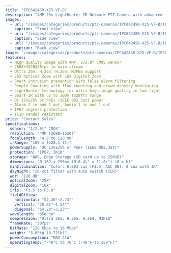 ```yaml
---
title: "IPC6424SR-X25-VF-B"
description: "4MP 25x LightHunter IR Network PTZ Camera with advanced features for bright and clear imaging in ultra-low light environments."
images:
  - url: "/images/categories/products/ptz-cameras/IPC6424SR-X25-VF-B/IPC6424SR-X25-VF-B1.png"
    caption: "Front view"
  - url: "/images/categories/products/ptz-cameras/IPC6424SR-X25-VF-B/IPC6424SR-X25-VF-B.png"
    caption: "Side view"
  - url: "/images/categories/products/ptz-cameras/IPC6424SR-X25-VF-B/IPC6424SR-X25-VF-B2.png"
    caption: "Back view"
image: "/images/categories/products/ptz-cameras/IPC6424SR-X25-VF-B/IPC6424SR-X25-VF-B1.png"
features:
  - High quality image with 4MP, 1/2.8" CMOS sensor
  - 2688×1520@30fps in main stream
  - Ultra 265, H.265, H.264, MJPEG support
  - 25X Optical Zoom with 16X Digital Zoom
  - Smart intrusion prevention with false alarm filtering
  - People Counting with flow counting and crowd density monitoring
  - LightHunter technology for ultra-high image quality in low light
  - Smart IR with up to 100m (328ft) range
  - DC 12V±25% or PoE+ (IEEE 802.3at) power
  - Alarm 2 in and 1 out, Audio 1 in and 1 out
  - IP67 ingress protection
  - IK10 vandal resistant
price: "Contact Sales"
specifications:
  sensor: "1/2.8\" CMOS"
  resolution: "4MP (2688×1520)"
  focalLength: "4.8 to 120 mm"
  irRange: "100 m (328.1 ft)"
  powerSupply: "DC 12V±25% or PoE+ (IEEE 802.3at)"
  protection: "IP67, IK10"
  storage: "NAS, Edge Storage (SD card up to 256GB)"
  dimensions: "Ø 162 x 295mm (Ø 6.4\" x 11.6\") (Ø x H)"
  minIllumination: "Color: 0.003 Lux (F1.5, AGC ON), 0 Lux with IR"
  dayNight: "IR-cut filter with auto switch (ICR)"
  wdr: "120 dB"
  opticalZoom: "25X"
  digitalZoom: "16X"
  iris: "F1.5 to F3.8"
  fieldOfView:
    horizontal: "52.20°~2.74°"
    vertical: "30.81°~1.54°"
    diagonal: "64.20°~3.23°"
  wavelength: "850 nm"
  compression: "Ultra 265, H.265, H.264, MJPEG"
  frameRate: "30fps"
  bitRate: "128 Kbps to 16 Mbps"
  weight: "3.05kg (6.72lb)"
  powerConsumption: "MAX 21W"
  operatingTemp: "-40°C to 70°C (-40°F to 158°F)"
---
```

